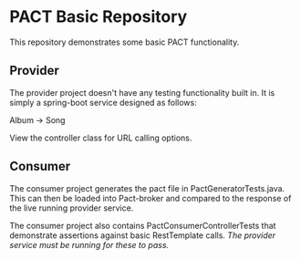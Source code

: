 # PACT Basic Repository

This repository demonstrates some basic PACT functionality.

## Provider
The provider project doesn't have any testing functionality built in.  It is simply a spring-boot service designed as follows:

Album -> Song

View the controller class for URL calling options.

## Consumer
The consumer project generates the pact file in PactGeneratorTests.java.  This can then be loaded into Pact-broker and compared to the response of the live running provider service.

The consumer project also contains PactConsumerControllerTests that demonstrate assertions against basic RestTemplate calls.  _The provider service must be running for these to pass._